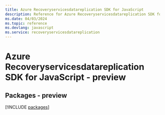 ```yaml
---
title: Azure Recoveryservicesdatareplication SDK for JavaScript
description: Reference for Azure Recoveryservicesdatareplication SDK for JavaScript
ms.date: 04/03/2024
ms.topic: reference
ms.devlang: javascript
ms.service: recoveryservicesdatareplication
---
```

# Azure Recoveryservicesdatareplication SDK for JavaScript - preview
## Packages - preview
[!INCLUDE [packages](recoveryservicesdatareplication-index.md)]